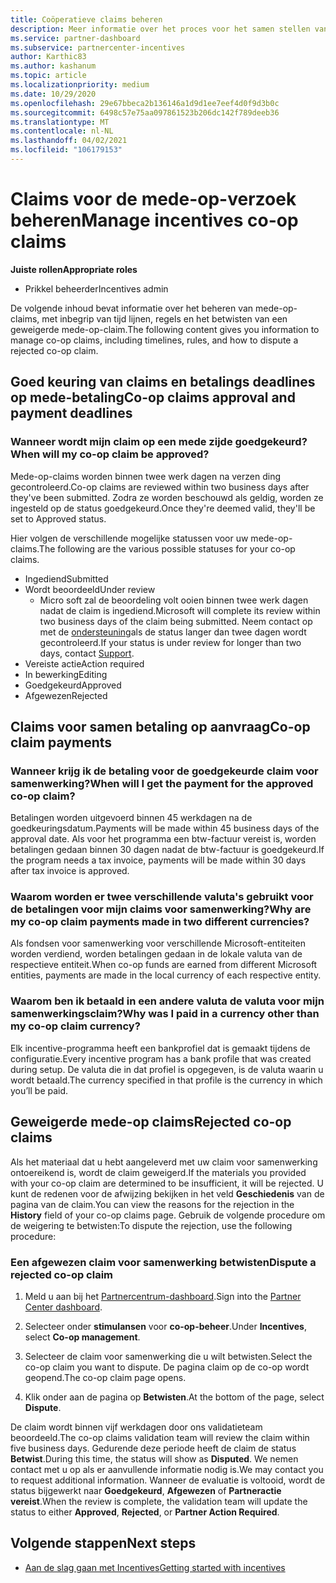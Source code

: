 ```yaml
---
title: Coöperatieve claims beheren
description: Meer informatie over het proces voor het samen stellen van claims, met inbegrip van deadlines, valuta problemen en het betwisten van een geweigerde mede-op-claim.
ms.service: partner-dashboard
ms.subservice: partnercenter-incentives
author: Karthic83
ms.author: kashanum
ms.topic: article
ms.localizationpriority: medium
ms.date: 10/29/2020
ms.openlocfilehash: 29e67bbeca2b136146a1d9d1ee7eef4d0f9d3b0c
ms.sourcegitcommit: 6498c57e75aa097861523b206dc142f789deeb36
ms.translationtype: MT
ms.contentlocale: nl-NL
ms.lasthandoff: 04/02/2021
ms.locfileid: "106179153"
---
```

# <a name="manage-incentives-co-op-claims"></a><span data-ttu-id="d7e90-103">Claims voor de mede-op-verzoek beheren</span><span class="sxs-lookup"><span data-stu-id="d7e90-103">Manage incentives co-op claims</span></span>

<span data-ttu-id="d7e90-104">**Juiste rollen**</span><span class="sxs-lookup"><span data-stu-id="d7e90-104">**Appropriate roles**</span></span>

- <span data-ttu-id="d7e90-105">Prikkel beheerder</span><span class="sxs-lookup"><span data-stu-id="d7e90-105">Incentives admin</span></span>

<span data-ttu-id="d7e90-106">De volgende inhoud bevat informatie over het beheren van mede-op-claims, met inbegrip van tijd lijnen, regels en het betwisten van een geweigerde mede-op-claim.</span><span class="sxs-lookup"><span data-stu-id="d7e90-106">The following content gives you information to manage co-op claims, including timelines, rules, and how to dispute a rejected co-op claim.</span></span>

## <a name="co-op-claims-approval-and-payment-deadlines"></a><span data-ttu-id="d7e90-107">Goed keuring van claims en betalings deadlines op mede-betaling</span><span class="sxs-lookup"><span data-stu-id="d7e90-107">Co-op claims approval and payment deadlines</span></span>

### <a name="when-will-my-co-op-claim-be-approved"></a><span data-ttu-id="d7e90-108">Wanneer wordt mijn claim op een mede zijde goedgekeurd?</span><span class="sxs-lookup"><span data-stu-id="d7e90-108">When will my co-op claim be approved?</span></span>

<span data-ttu-id="d7e90-109">Mede-op-claims worden binnen twee werk dagen na verzen ding gecontroleerd.</span><span class="sxs-lookup"><span data-stu-id="d7e90-109">Co-op claims are reviewed within two business days after they've been submitted.</span></span> <span data-ttu-id="d7e90-110">Zodra ze worden beschouwd als geldig, worden ze ingesteld op de status goedgekeurd.</span><span class="sxs-lookup"><span data-stu-id="d7e90-110">Once they're deemed valid, they'll be set to Approved status.</span></span>  

<span data-ttu-id="d7e90-111">Hier volgen de verschillende mogelijke statussen voor uw mede-op-claims.</span><span class="sxs-lookup"><span data-stu-id="d7e90-111">The following are the various possible statuses for your co-op claims.</span></span>

- <span data-ttu-id="d7e90-112">Ingediend</span><span class="sxs-lookup"><span data-stu-id="d7e90-112">Submitted</span></span>
- <span data-ttu-id="d7e90-113">Wordt beoordeeld</span><span class="sxs-lookup"><span data-stu-id="d7e90-113">Under review</span></span>
  - <span data-ttu-id="d7e90-114">Micro soft zal de beoordeling volt ooien binnen twee werk dagen nadat de claim is ingediend.</span><span class="sxs-lookup"><span data-stu-id="d7e90-114">Microsoft will complete its review within two business days of the claim being submitted.</span></span> <span data-ttu-id="d7e90-115">Neem contact op met de [ondersteuning](https://partner.microsoft.com/dashboard/support/incentives/servicerequests?category=incentives)als de status langer dan twee dagen wordt gecontroleerd.</span><span class="sxs-lookup"><span data-stu-id="d7e90-115">If your status is under review for longer than two days, contact [Support](https://partner.microsoft.com/dashboard/support/incentives/servicerequests?category=incentives).</span></span>
- <span data-ttu-id="d7e90-116">Vereiste actie</span><span class="sxs-lookup"><span data-stu-id="d7e90-116">Action required</span></span>
- <span data-ttu-id="d7e90-117">In bewerking</span><span class="sxs-lookup"><span data-stu-id="d7e90-117">Editing</span></span>
- <span data-ttu-id="d7e90-118">Goedgekeurd</span><span class="sxs-lookup"><span data-stu-id="d7e90-118">Approved</span></span>
- <span data-ttu-id="d7e90-119">Afgewezen</span><span class="sxs-lookup"><span data-stu-id="d7e90-119">Rejected</span></span>

## <a name="co-op-claim-payments"></a><span data-ttu-id="d7e90-120">Claims voor samen betaling op aanvraag</span><span class="sxs-lookup"><span data-stu-id="d7e90-120">Co-op claim payments</span></span>

### <a name="when-will-i-get-the-payment-for-the-approved-co-op-claim"></a><span data-ttu-id="d7e90-121">Wanneer krijg ik de betaling voor de goedgekeurde claim voor samenwerking?</span><span class="sxs-lookup"><span data-stu-id="d7e90-121">When will I get the payment for the approved co-op claim?</span></span>

<span data-ttu-id="d7e90-122">Betalingen worden uitgevoerd binnen 45 werkdagen na de goedkeuringsdatum.</span><span class="sxs-lookup"><span data-stu-id="d7e90-122">Payments will be made within 45 business days of the approval date.</span></span> <span data-ttu-id="d7e90-123">Als voor het programma een btw-factuur vereist is, worden betalingen gedaan binnen 30 dagen nadat de btw-factuur is goedgekeurd.</span><span class="sxs-lookup"><span data-stu-id="d7e90-123">If the program needs a tax invoice, payments will be made within 30 days after tax invoice is approved.</span></span>

### <a name="why-are-my-co-op-claim-payments-made-in-two-different-currencies"></a><span data-ttu-id="d7e90-124">Waarom worden er twee verschillende valuta's gebruikt voor de betalingen voor mijn claims voor samenwerking?</span><span class="sxs-lookup"><span data-stu-id="d7e90-124">Why are my co-op claim payments made in two different currencies?</span></span>

<span data-ttu-id="d7e90-125">Als fondsen voor samenwerking voor verschillende Microsoft-entiteiten worden verdiend, worden betalingen gedaan in de lokale valuta van de respectieve entiteit.</span><span class="sxs-lookup"><span data-stu-id="d7e90-125">When co-op funds are earned from different Microsoft entities, payments are made in the local currency of each respective entity.</span></span>  

### <a name="why-was-i-paid-in-a-currency-other-than-my-co-op-claim-currency"></a><span data-ttu-id="d7e90-126">Waarom ben ik betaald in een andere valuta de valuta voor mijn samenwerkingsclaim?</span><span class="sxs-lookup"><span data-stu-id="d7e90-126">Why was I paid in a currency other than my co-op claim currency?</span></span>

<span data-ttu-id="d7e90-127">Elk incentive-programma heeft een bankprofiel dat is gemaakt tijdens de configuratie.</span><span class="sxs-lookup"><span data-stu-id="d7e90-127">Every incentive program has a bank profile that was created during setup.</span></span> <span data-ttu-id="d7e90-128">De valuta die in dat profiel is opgegeven, is de valuta waarin u wordt betaald.</span><span class="sxs-lookup"><span data-stu-id="d7e90-128">The currency specified in that profile is the currency in which you’ll be paid.</span></span>

## <a name="rejected-co-op-claims"></a><span data-ttu-id="d7e90-129">Geweigerde mede-op claims</span><span class="sxs-lookup"><span data-stu-id="d7e90-129">Rejected co-op claims</span></span>

<span data-ttu-id="d7e90-130">Als het materiaal dat u hebt aangeleverd met uw claim voor samenwerking ontoereikend is, wordt de claim geweigerd.</span><span class="sxs-lookup"><span data-stu-id="d7e90-130">If the materials you provided with your co-op claim are determined to be insufficient, it will be rejected.</span></span> <span data-ttu-id="d7e90-131">U kunt de redenen voor de afwijzing bekijken in het veld **Geschiedenis** van de pagina van de claim.</span><span class="sxs-lookup"><span data-stu-id="d7e90-131">You can view the reasons for the rejection in the **History** field of your co-op claims page.</span></span> <span data-ttu-id="d7e90-132">Gebruik de volgende procedure om de weigering te betwisten:</span><span class="sxs-lookup"><span data-stu-id="d7e90-132">To dispute the rejection, use the following procedure:</span></span>

### <a name="dispute-a-rejected-co-op-claim"></a><span data-ttu-id="d7e90-133">Een afgewezen claim voor samenwerking betwisten</span><span class="sxs-lookup"><span data-stu-id="d7e90-133">Dispute a rejected co-op claim</span></span>

1. <span data-ttu-id="d7e90-134">Meld u aan bij het [Partnercentrum-dashboard](https://partner.microsoft.com/dashboard/).</span><span class="sxs-lookup"><span data-stu-id="d7e90-134">Sign into the [Partner Center dashboard](https://partner.microsoft.com/dashboard/).</span></span>

2. <span data-ttu-id="d7e90-135">Selecteer onder **stimulansen** voor **co-op-beheer**.</span><span class="sxs-lookup"><span data-stu-id="d7e90-135">Under **Incentives**, select **Co-op management**.</span></span>

3. <span data-ttu-id="d7e90-136">Selecteer de claim voor samenwerking die u wilt betwisten.</span><span class="sxs-lookup"><span data-stu-id="d7e90-136">Select the co-op claim you want to dispute.</span></span> <span data-ttu-id="d7e90-137">De pagina claim op de co-op wordt geopend.</span><span class="sxs-lookup"><span data-stu-id="d7e90-137">The co-op claim page opens.</span></span>

4. <span data-ttu-id="d7e90-138">Klik onder aan de pagina op **Betwisten**.</span><span class="sxs-lookup"><span data-stu-id="d7e90-138">At the bottom of the page, select **Dispute**.</span></span>

<span data-ttu-id="d7e90-139">De claim wordt binnen vijf werkdagen door ons validatieteam beoordeeld.</span><span class="sxs-lookup"><span data-stu-id="d7e90-139">The co-op claims validation team will review the claim within five business days.</span></span> <span data-ttu-id="d7e90-140">Gedurende deze periode heeft de claim de status **Betwist**.</span><span class="sxs-lookup"><span data-stu-id="d7e90-140">During this time, the status will show as **Disputed**.</span></span> <span data-ttu-id="d7e90-141">We nemen contact met u op als er aanvullende informatie nodig is.</span><span class="sxs-lookup"><span data-stu-id="d7e90-141">We may contact you to request additional information.</span></span> <span data-ttu-id="d7e90-142">Wanneer de evaluatie is voltooid, wordt de status bijgewerkt naar **Goedgekeurd**, **Afgewezen** of **Partneractie vereist**.</span><span class="sxs-lookup"><span data-stu-id="d7e90-142">When the review is complete, the validation team will update the status to either **Approved**, **Rejected**, or **Partner Action Required**.</span></span>

## <a name="next-steps"></a><span data-ttu-id="d7e90-143">Volgende stappen</span><span class="sxs-lookup"><span data-stu-id="d7e90-143">Next steps</span></span>

- [<span data-ttu-id="d7e90-144">Aan de slag gaan met Incentives</span><span class="sxs-lookup"><span data-stu-id="d7e90-144">Getting started with incentives</span></span>](incentives-get-started-intro.md)

